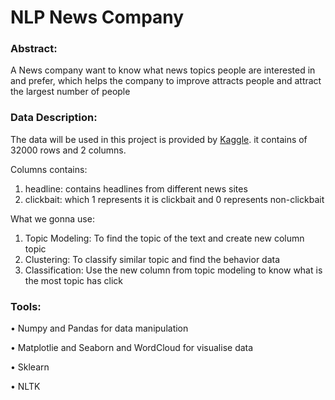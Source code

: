 # NLP News Company


### Abstract:

A News company  want to know what news topics people are interested in and prefer, which helps the company to improve attracts people and attract the largest number of people

### Data Description:

The data will be used in this project is provided by <a href="https://www.kaggle.com/amananandrai/clickbait-dataset">Kaggle</a>. 
it contains of 32000 rows and 2 columns.

Columns contains:
1) headline: contains headlines from  different news sites 
2) clickbait: which 1 represents it is clickbait and 0 represents non-clickbait


 What we gonna use: 
  <ol>
    
  <li>Topic Modeling: To find the topic of the text and create new column topic </li>
    
  <li>Clustering: To classify similar topic and  find the behavior data</li>
    
  <li>Classification: Use the new column from topic modeling to know what is the most topic has click</li>
  </ol>



### Tools:

•	Numpy and Pandas for data manipulation 

•	Matplotlie and Seaborn and WordCloud for visualise data

•	Sklearn 

• NLTK
